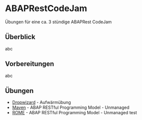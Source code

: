 # ABAPRestCodeJam
Übungen für eine ca. 3 stündige ABAPRest CodeJam

## Überblick
abc

## Vorbereitungen
abc

## Übungen

* [Dropwizard](http://www.dropwizard.io/1.0.2/docs/) - Aufwärmübung
* [Maven](https://maven.apache.org/) - ABAP RESTful Programming Model - Unmanaged
* [ROME](https://rometools.github.io/rome/) - ABAP RESTful Programming Model - Unmanaged
test
